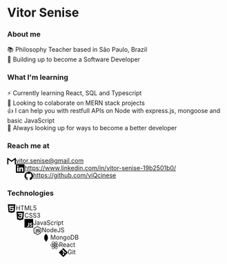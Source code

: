# Vitor Senise

### About me

<span> 📚 Philosophy Teacher based in São Paulo, Brazil </span> <br>
<span> 💪 Building up to become a Software Developer </span><br>

### What I'm learning 

<span>⚡ Currently learning React, SQL and Typescript <span> <br>
<span>  🙌 Looking to colaborate on MERN stack projects </span> <br>
<span> 👍 I can help you with restfull APIs on Node with express.js, mongoose and basic JavaScript </span> <br>
<span> 👀 Always looking up for ways to become a better developer </span> <br>

### Reach me at
<img align="left" alt="Gmail" height="20px" src="https://raw.githubusercontent.com/viQcinese/viQcinese/master/src/gmail.svg" /> <span> vitor.senise@gmail.com </span> <br>
<img align="left" alt="LinkedIn" height="20px" src="https://raw.githubusercontent.com/viQcinese/viQcinese/master/src/linkedin.svg" /> <span> https://www.linkedin.com/in/vitor-senise-19b2501b0/ </span> <br>
<img align="left" alt="GitHub" height="20px" src="https://raw.githubusercontent.com/viQcinese/viQcinese/master/src/github.svg" /> <span> https://github.com/viQcinese </span> <br>
 
### Technologies
<img align="left" alt="HTML5" height="20px" src="https://raw.githubusercontent.com/viQcinese/viQcinese/master/src/html5.svg" />HTML5 <br>
<img align="left" alt="CSS3" height="20px" src="https://raw.githubusercontent.com/viQcinese/viQcinese/master/src/css3.svg" />CSS3 <br>
<img align="left" alt="JavaScript" height="20px" src="https://raw.githubusercontent.com/viQcinese/viQcinese/master/src/javascript.svg" />JavaScript <br>
<img align="left" alt="NodeJS" height="20px" src="https://raw.githubusercontent.com/viQcinese/viQcinese/master/src/node-dot-js.svg" />NodeJS <br>
<img align="left" alt="MongoDB" height="20px" src="https://raw.githubusercontent.com/viQcinese/viQcinese/master/src/mongodb.svg" />MongoDB <br>
<img align="left" alt="React" height="20px" src="https://raw.githubusercontent.com/viQcinese/viQcinese/master/src/react.svg" />React <br>
<img align="left" alt="Git" height="20px" src="https://raw.githubusercontent.com/viQcinese/viQcinese/master/src/git.svg" />Git <br>



